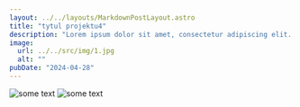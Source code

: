 ```yaml
---
layout: ../../layouts/MarkdownPostLayout.astro
title: "tytul projektu4"
description: "Lorem ipsum dolor sit amet, consectetur adipiscing elit. In at ullamcorper ante, eu faucibus metus. Donec sit amet ornare tellus, ac iaculis lorem. Quisque gravida venenatis odio, a gravida libero aliquam sit amet. Nullam luctus rutrum mauris, sit amet viverra magna pellentesque sit amet. Aliquam non molestie metus, a vestibulum leo. Ut pellentesque nibh tellus, et posuere purus placerat nec. Maecenas convallis accumsan ipsum eget facilisis. Vestibulum scelerisque nulla eu ex tristique, in ultricies lacus lobortis.u"
image:
  url: ../../src/img/1.jpg
  alt: ""
pubDate: "2024-04-28"
---
```


<img src="../../src/img/1.jpg" alt="some text" /> 
<img src="../../src/img/2.jpg" alt="some text"/> 

